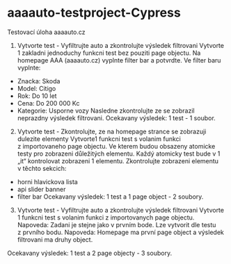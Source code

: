 # aaaauto-testproject-Cypress
Testovací úloha aaaauto.cz

1) Vytvorte test - Vyfiltrujte auto a zkontrolujte výsledek filtrovani
Vytvorte 1 zakladni jednoduchy funkcni test bez pouziti page objectu.
Na homepage AAA (aaaauto.cz) vyplnte filter bar a potvrdte.
Ve filter baru vyplnte:
- Znacka: Skoda
- Model: Citigo
- Rok: Do 10 let
- Cena: Do 200 000 Kc
- Kategorie: Usporne vozy
Nasledne zkontrolujte ze se zobrazil neprazdny výsledek filtrovani.
Ocekavany výsledek: 1 test - 1 soubor.

2) Vytvorte  test - Zkontrolujte, ze na homepage strance se zobrazuji dulezite elementy
Vytvorte1  funkcni test s volanim funkci z importovaneho page objectu.
Ve kterem budou obsazeny atomicke testy pro zobrazeni důležitých elementu.
Každý atomicky test bude v 1 „it“ kontrolovat zobrazeni 1 elementu.
Zkontrolujte zobrazeni elementu v těchto sekcich:
- horni hlavickova lista
- api slider banner
- filter bar
Ocekavany výsledek: 1 test a 1 page object - 2 soubory.

3) Vytvorte test - Vyfiltrujte auto a zkontrolujte výsledek filtrovani
Vytvorte 1 funkcni test s volanim funkci z importovanych page objectu.
Napoveda: Zadani je stejne jako v prvním bode. Lze vytvorit dle testu z prvního bodu.
Napoveda: Homepage ma první page object a výsledek filtrovani ma druhy object.

Ocekavany výsledek: 1 test a 2 page objecty - 3 soubory.
